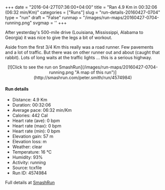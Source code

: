 +++
date = "2016-04-27T07:36:00+04:00"
title = "Ran 4.9 Km in 00:32:06 (06:32 min/Km)"
categories = ["Runs"]
slug = "run-details-20160427-0704"
type = "run"
draft = "False"
runmap = "/images/run-maps/20160427-0704-running.png"
svgmap = '<polyline points="25 68, 25 65, 18 59, 17 45, 13 41, 12 38, 0 33, 0 31, 100 55, 100 55, 99 56, 98 56, 40 42, 13 35, 12 40, 13 41, 16 43, 16 56, 25 64, 25 67">'
+++

After yesterday's 500-mile drive (Louisiana, Mississippi, Alabama to Georgia) it was nice to give the legs a bit of workout. 

Aside from the first 3/4 Km this really was a road runner. Few pavements and a lot of traffic. But there was on other runner out and about (caught that rabbit). Lots of long waits at the traffic lights ... this is a serious highway. 



<!--more-->

<center>
[![Click to see the run on SmashRun](/images/run-maps/20160427-0704-running.png "A map of this run")](http://smashrun.com/peter.smith/run/4574984)
</center>

#### Run details

* Distance: 4.9 Km
* Duration: 00:32:06
* Average pace: 06:32 min/Km
* Calories: 442 Cal
* Heart rate (ave): 0 bpm
* Heart rate (max): 0 bpm
* Heart rate (min): 0 bpm
* Elevation gain: 57 m
* Elevation loss:  m
* Weather: clear
* Temperature: 16 &deg;C
* Humidity: 93%
* Activity: running
* Source: tcxfile
* Run ID: 4574984

Full details at [SmashRun](http://smashrun.com/peter.smith/run/4574984)